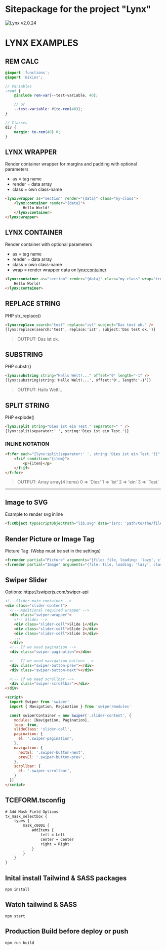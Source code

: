 Sitepackage for the project "Lynx"
==============================================================

![Lynx v2.0.24](https://img.shields.io/badge/Lynx-v2.0.23-blue)

# LYNX EXAMPLES

## REM CALC

```scss
@import 'functions';
@import 'mixins';

// Variables
:root {
    @include rem-var(--test-variable, 40);

    // or
    --test-variable: #{to-rem(40)};
}

// Classes
div {
    margin: to-rem(40) 0;
}
```
## LYNX WRAPPER
Render container wrapper for margins and padding with optional parameters
- as = tag name
- render = data array
- class = own class-name

```html
<lynx:wrapper as="section" render="{data}" class="my-class">
    <lynx:container render="{data}">
        Hello World!
    </lynx:container>
</lynx:wrapper>
```

## LYNX CONTAINER
Render container with optional parameters
- as = tag name
- render = data array
- class = own class-name
- wrap = render wrapper data on <lynx:container>

```html
<lynx:container as="section" render="{data}" class="my-class" wrap="true">
    Hello World!
</lynx:container>
```

## REPLACE STRING
PHP str_replace()
```html
<lynx:replace search="test" replace="ist" subject="Das test ok." />
{lynx:replace(search:'test', replace:'ist', subject:'Das test ok.')}
```
> OUTPUT: Das ist ok.

## SUBSTRING
PHP substr()
```html
<lynx:substring string="Hallo Welt!..." offset="0" length="-1" />
{lynx:substring(string:'Hallo Welt!...', offset:'0', length:'-1')}
```
> OUTPUT: Hallo Welt!..

## SPLIT STRING
PHP explode()
```html
<lynx:split string="Dies ist ein Test." separator=" " />
{lynx:split(separator:' ', string:'Dies ist ein Test.')}
```

### INLINE NOTATION
```html
<f:for each="{lynx:split(separator:' ', string:'Dies ist ein Test.')}" as="item">
    <f:if condition="{item}">
        <p>{item}</p>
    </f:if>
</f:for>
```
>OUTPUT: Array
array(4 items)
0 => 'Dies'
1 => 'ist'
2 => 'ein'
3 => 'Test.'

---

## Image to SVG
Example to render svg inline

```html
<f:cObject typoscriptObjectPath="lib.svg" data="{src: 'path/to/the/file.svg'}" />
```

## Render Picture or Image Tag
Picture Tag: (Webp must be set in the settings)

```html
<f:render partial="Picture" arguments="{file: file, loading: 'lazy', class: 'my-class'}" />
<f:render partial="Image" arguments="{file: file, loading: 'lazy', class: 'my-class'}" />
```

## Swiper Slider
Options: https://swiperjs.com/swiper-api

```html
<!-- Slider main container -->
<div class="slider-content">
  <!-- Additional required wrapper -->
  <div class="swiper-wrapper">
    <!-- Slides -->
    <div class="slider-cell">Slide 1</div>
    <div class="slider-cell">Slide 2</div>
    <div class="slider-cell">Slide 3</div>
    ...
  </div>
  <!-- If we need pagination -->
  <div class="swiper-pagination"></div>

  <!-- If we need navigation buttons -->
  <div class="swiper-button-prev"></div>
  <div class="swiper-button-next"></div>

  <!-- If we need scrollbar -->
  <div class="swiper-scrollbar"></div>
</div>

<script>
  import Swiper from 'swiper'
  import { Navigation, Pagination } from 'swiper/modules'

  const swiperContainer = new Swiper('.slider-content', {
    modules: [Navigation, Pagination],
    loop: true,
    slideClass: 'slider-cell',
    pagination: {
      el: '.swiper-pagination',
    },
    navigation: {
      nextEl: '.swiper-button-next',
      prevEl: '.swiper-button-prev',
    },
    scrollbar: {
      el: '.swiper-scrollbar',
    }
  })
</script>
```

## TCEFORM.tsconfig
```html
# Add Mask Field Options
tx_mask_selectbox {
    types {
        mask_c0001 {
            addItems {
                left = Left
                center = Center
                right = Right
            }
        }
    }
}
```

## Inital install Tailwind & SASS packages
`npm install`

## Watch tailwind & SASS
`npm start`

## Production Build before deploy or push
`npm run build`
